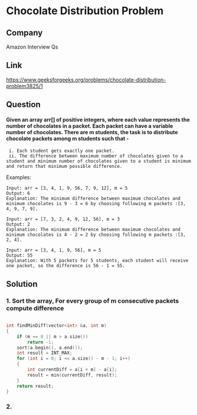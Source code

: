 # Chocolate Distribution Problem

## Company
Amazon Interview Qs

## Link
https://www.geeksforgeeks.org/problems/chocolate-distribution-problem3825/1

## Question
#### Given an array arr[] of positive integers, where each value represents the number of chocolates in a packet. Each packet can have a variable number of chocolates. There are m students, the task is to distribute chocolate packets among m students such that -
     i. Each student gets exactly one packet.
     ii. The difference between maximum number of chocolates given to a student and minimum number of chocolates given to a student is minimum and return that minimum possible difference.




Examples:
```
Input: arr = [3, 4, 1, 9, 56, 7, 9, 12], m = 5
Output: 6
Explanation: The minimum difference between maximum chocolates and minimum chocolates is 9 - 3 = 6 by choosing following m packets :[3, 4, 9, 7, 9].
```
```
Input: arr = [7, 3, 2, 4, 9, 12, 56], m = 3
Output: 2
Explanation: The minimum difference between maximum chocolates and minimum chocolates is 4 - 2 = 2 by choosing following m packets :[3, 2, 4].
```
```
Input: arr = [3, 4, 1, 9, 56], m = 5
Output: 55
Explanation: With 5 packets for 5 students, each student will receive one packet, so the difference is 56 - 1 = 55.
```

## Solution

### 1. Sort the array, For every group of m consecutive packets compute difference
```cpp

int findMinDiff(vector<int> &a, int m)
{
    if (m == 0 || m > a.size())
        return -1;
    sort(a.begin(), a.end());
    int result = INT_MAX;
    for (int i = 0; i <= a.size() - m - 1; i++)
    {
        int currentDiff = a[i + m] - a[i];
        result = min(currentDiff, result);
    }
    return result;
}
```
### 2. 

```cpp


```